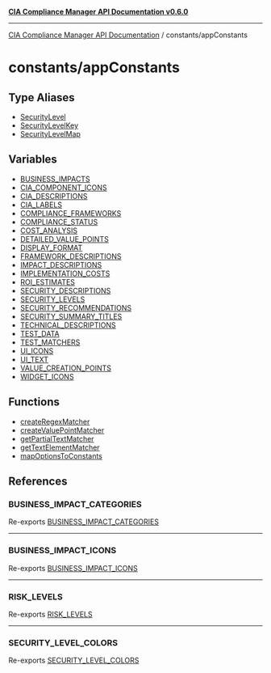 [**CIA Compliance Manager API Documentation v0.6.0**](../../README.md)

***

[CIA Compliance Manager API Documentation](../../modules.md) / constants/appConstants

# constants/appConstants

## Type Aliases

- [SecurityLevel](type-aliases/SecurityLevel.md)
- [SecurityLevelKey](type-aliases/SecurityLevelKey.md)
- [SecurityLevelMap](type-aliases/SecurityLevelMap.md)

## Variables

- [BUSINESS\_IMPACTS](variables/BUSINESS_IMPACTS.md)
- [CIA\_COMPONENT\_ICONS](variables/CIA_COMPONENT_ICONS.md)
- [CIA\_DESCRIPTIONS](variables/CIA_DESCRIPTIONS.md)
- [CIA\_LABELS](variables/CIA_LABELS.md)
- [COMPLIANCE\_FRAMEWORKS](variables/COMPLIANCE_FRAMEWORKS.md)
- [COMPLIANCE\_STATUS](variables/COMPLIANCE_STATUS.md)
- [COST\_ANALYSIS](variables/COST_ANALYSIS.md)
- [DETAILED\_VALUE\_POINTS](variables/DETAILED_VALUE_POINTS.md)
- [DISPLAY\_FORMAT](variables/DISPLAY_FORMAT.md)
- [FRAMEWORK\_DESCRIPTIONS](variables/FRAMEWORK_DESCRIPTIONS.md)
- [IMPACT\_DESCRIPTIONS](variables/IMPACT_DESCRIPTIONS.md)
- [IMPLEMENTATION\_COSTS](variables/IMPLEMENTATION_COSTS.md)
- [ROI\_ESTIMATES](variables/ROI_ESTIMATES.md)
- [SECURITY\_DESCRIPTIONS](variables/SECURITY_DESCRIPTIONS.md)
- [SECURITY\_LEVELS](variables/SECURITY_LEVELS.md)
- [SECURITY\_RECOMMENDATIONS](variables/SECURITY_RECOMMENDATIONS.md)
- [SECURITY\_SUMMARY\_TITLES](variables/SECURITY_SUMMARY_TITLES.md)
- [TECHNICAL\_DESCRIPTIONS](variables/TECHNICAL_DESCRIPTIONS.md)
- [TEST\_DATA](variables/TEST_DATA.md)
- [TEST\_MATCHERS](variables/TEST_MATCHERS.md)
- [UI\_ICONS](variables/UI_ICONS.md)
- [UI\_TEXT](variables/UI_TEXT.md)
- [VALUE\_CREATION\_POINTS](variables/VALUE_CREATION_POINTS.md)
- [WIDGET\_ICONS](variables/WIDGET_ICONS.md)

## Functions

- [createRegexMatcher](functions/createRegexMatcher.md)
- [createValuePointMatcher](functions/createValuePointMatcher.md)
- [getPartialTextMatcher](functions/getPartialTextMatcher.md)
- [getTextElementMatcher](functions/getTextElementMatcher.md)
- [mapOptionsToConstants](functions/mapOptionsToConstants.md)

## References

### BUSINESS\_IMPACT\_CATEGORIES

Re-exports [BUSINESS_IMPACT_CATEGORIES](../riskConstants/variables/BUSINESS_IMPACT_CATEGORIES.md)

***

### BUSINESS\_IMPACT\_ICONS

Re-exports [BUSINESS_IMPACT_ICONS](../uiConstants/variables/BUSINESS_IMPACT_ICONS.md)

***

### RISK\_LEVELS

Re-exports [RISK_LEVELS](../riskConstants/variables/RISK_LEVELS.md)

***

### SECURITY\_LEVEL\_COLORS

Re-exports [SECURITY_LEVEL_COLORS](../uiConstants/variables/SECURITY_LEVEL_COLORS.md)
